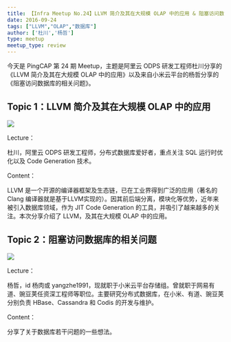 ```yaml
---
title: 【Infra Meetup No.24】LLVM 简介及其在大规模 OLAP 中的应用 & 阻塞访问数据库的相关问题
date: 2016-09-24
tags: ["LLVM","OLAP","数据库"]
author: ['杜川','杨哲']
type: meetup
meetup_type: review
---
```


今天是 PingCAP 第 24 期 Meetup，主题是阿里云 ODPS 研发工程师杜川分享的《LLVM 简介及其在大规模 OLAP 中的应用》以及来自小米云平台的杨哲分享的《阻塞访问数据库的相关问题》。

## Topic 1：LLVM 简介及其在大规模 OLAP 中的应用

![](http://upload-images.jianshu.io/upload_images/542677-feb63e96347bc9b2?imageMogr2/auto-orient/strip%7CimageView2/2/w/1240)

Lecture：

杜川，阿里云 ODPS 研发工程师，分布式数据库爱好者，重点关注 SQL 运行时优化以及 Code Generation 技术。

Content：

LLVM 是一个开源的编译器框架及生态链，已在工业界得到广泛的应用（著名的 Clang 编译器就是基于LLVM实现的）。因其前后端分离，模块化等优势，近年来被引入数据库领域，作为 JIT Code Generation 的工具，并吸引了越来越多的关注。本次分享介绍了 LLVM，及其在大规模 OLAP 中的应用。

## Topic 2：阻塞访问数据库的相关问题

![](http://upload-images.jianshu.io/upload_images/542677-ac25435529b2d9ff?imageMogr2/auto-orient/strip%7CimageView2/2/w/1240)

Lecture：

杨哲，id 杨肉或 yangzhe1991，现就职于小米云平台存储组。曾就职于网易有道、豌豆荚任资深工程师等职位。主要研究分布式数据库，在小米、有道、豌豆荚分别负责 HBase、Cassandra 和 Codis 的开发与维护。

Content：

分享了关于数据库若干问题的一些想法。

